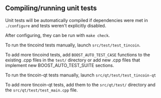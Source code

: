Compiling/running unit tests
------------------------------------

Unit tests will be automatically compiled if dependencies were met in `./configure`
and tests weren't explicitly disabled.

After configuring, they can be run with `make check`.

To run the tincoind tests manually, launch `src/test/test_tincoin`.

To add more tincoind tests, add `BOOST_AUTO_TEST_CASE` functions to the existing
.cpp files in the `test/` directory or add new .cpp files that
implement new BOOST_AUTO_TEST_SUITE sections.

To run the tincoin-qt tests manually, launch `src/qt/test/test_tincoin-qt`

To add more tincoin-qt tests, add them to the `src/qt/test/` directory and
the `src/qt/test/test_main.cpp` file.
